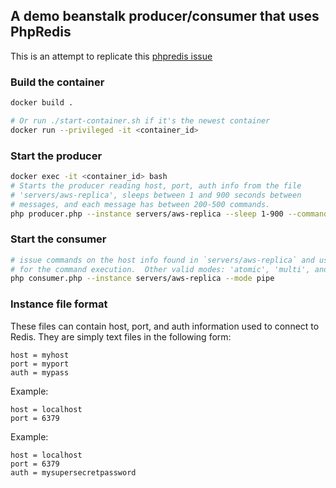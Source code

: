 ## A demo beanstalk producer/consumer that uses PhpRedis

This is an attempt to replicate this [phpredis issue](https://github.com/phpredis/phpredis/issues/1543)

### Build the container

```bash
docker build .

# Or run ./start-container.sh if it's the newest container
docker run --privileged -it <container_id>
```

### Start the producer
```bash
docker exec -it <container_id> bash
# Starts the producer reading host, port, auth info from the file
# 'servers/aws-replica', sleeps between 1 and 900 seconds between
# messages, and each message has between 200-500 commands.
php producer.php --instance servers/aws-replica --sleep 1-900 --commands 200-500
```

### Start the consumer
```bash
# issue commands on the host info found in `servers/aws-replica` and use a pipeline
# for the command execution.  Other valid modes: 'atomic', 'multi', and 'multipipe'
php consumer.php --instance servers/aws-replica --mode pipe

```

### Instance file format
These files can contain host, port, and auth information used to connect to Redis.
They are simply text files in the following form:

```
host = myhost
port = myport
auth = mypass
```

Example:
```
host = localhost
port = 6379
```

Example:
```
host = localhost
port = 6379
auth = mysupersecretpassword
```
